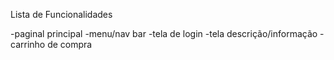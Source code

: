  Lista de Funcionalidades

 
-paginal principal 
-menu/nav bar 
-tela de login
-tela descrição/informação
-carrinho de compra